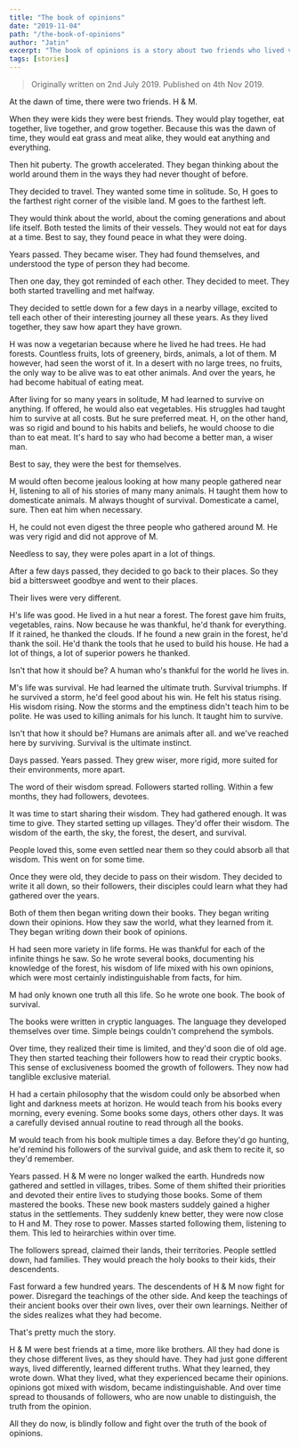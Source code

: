 ```yaml
---
title: "The book of opinions"
date: "2019-11-04"
path: "/the-book-of-opinions"
author: "Jatin"
excerpt: "The book of opinions is a story about two friends who lived very different lives."
tags: [stories]
---
```


> Originally written on 2nd July 2019. Published on 4th Nov 2019.

At the dawn of time, there were two friends. H & M. 

When they were kids they were best friends. They would play together, eat together, live together, and grow together. Because this was the dawn of time, they would eat grass and meat alike, they would eat anything and everything. 

Then hit puberty. The growth accelerated. They began thinking about the world around them in the ways they had never thought of before. 

They decided to travel. They wanted some time in solitude. So, H goes to the farthest right corner of the visible land. M goes to the farthest left.

They would think about the world, about the coming generations and about life itself. Both tested the limits of their vessels. They would not eat for days at a time. Best to say, they found peace in what they were doing.

Years passed. They became wiser.  They had found themselves, and understood the type of person they had become.

Then one day, they got reminded of each other. They decided to meet. They both started travelling and met halfway.

They decided to settle down for a few days in a nearby village, excited to tell each other of their interesting journey all these years. As they lived together, they saw how apart they have grown.
 
H was now a vegetarian because where he lived he had trees. He had forests. Countless fruits, lots of greenery, birds, animals, a lot of them.
M however, had seen the worst of it. In a desert with no large trees, no fruits, the only way to be alive was to eat other animals. And over the years, he had become habitual of eating meat.

After living for so many years in solitude, M had learned to survive on anything. If offered, he would also eat vegetables. His struggles had taught him to survive at all costs. But he sure preferred meat.
H, on the other hand, was so rigid and bound to his habits and beliefs, he would choose to die than to eat meat.
It's hard to say who had become a better man, a wiser man. 

Best to say, they were the best for themselves.

M would often become jealous looking at how many people gathered near H, listening to all of his stories of many many animals. H taught them how to domesticate animals. 
M always thought of survival. Domesticate a camel, sure. Then eat him when necessary. 

H, he could not even digest the three people who gathered around M. He was very rigid and did not approve of M.

Needless to say, they were poles apart in a lot of things.

After a few days passed, they decided to go back to their places. So they bid a bittersweet goodbye and went to their places.

Their lives were very different.

H's life was good. He lived in a hut near a forest. The forest gave him fruits, vegetables, rains. Now because he was thankful, he'd thank for everything. If it rained, he thanked the clouds. If he found a new grain in the forest, he'd thank the soil. He'd thank the tools that he used to build his house. He had a lot of things, a lot of superior powers he thanked.  

Isn't that how it should be? A human who's thankful for the world he lives in.

M's life was survival. He had learned the ultimate truth. Survival triumphs. If he survived a storm, he'd feel good about his win. He felt his status rising. His wisdom rising. Now the storms and the emptiness didn't teach him to be polite. He was used to killing animals for his lunch. It taught him to survive.

Isn't that how it should be? Humans are animals after all. and we've reached here by surviving. Survival is the ultimate instinct.

Days passed. Years passed. They grew wiser, more rigid, more suited for their environments, more apart. 

The word of their wisdom spread. Followers started rolling. Within a few months, they had followers, devotees.

It was time to start sharing their wisdom. They had gathered enough. It was time to give. They started setting up villages. They'd offer their wisdom. The wisdom of the earth, the sky, the forest, the desert, and survival. 

People loved this, some even settled near them so they could absorb all that wisdom. This went on for some time. 

Once they were old, they decide to pass on their wisdom. They decided to write it all down, so their followers, their disciples could learn what they had gathered over the years.

Both of them then began writing down their books. They began writing down their opinions. How they saw the world, what they learned from it. They began writing down their book of opinions.

H had seen more variety in life forms. He was thankful for each of the infinite things he saw. So he wrote several books, documenting his knowledge of the forest, his wisdom of life mixed with his own opinions, which were most certainly indistinguishable from facts, for him. 

M had only known one truth all this life. So he wrote one book. The book of survival. 

The books were written in cryptic languages. The language they developed themselves over time. Simple beings couldn't comprehend the symbols.

Over time, they realized their time is limited, and they'd soon die of old age. They then started teaching their followers how to read their cryptic books. This sense of exclusiveness boomed the growth of followers. They now had tanglible exclusive material.

H had a certain philosophy that the wisdom could only be absorbed when light and darkness meets at horizon. He would teach from his books every morning, every evening. Some books some days, others other days. It was a carefully devised annual routine to read through all the books.

M would teach from his book multiple times a day. Before they'd go hunting, he'd remind his followers of the survival guide, and ask them to recite it, so they'd remember.

Years passed. H & M were no longer walked the earth.
Hundreds now gathered and settled in villages, tribes. Some of them shifted their priorities and devoted their entire lives to studying those books. Some of them mastered the books. 
These new book masters suddely gained a higher status in the settlements. They suddenly knew better, they were now close to H and M. They rose to power. Masses started following them, listening to them. This led to heirarchies within over time.

The followers spread, claimed their lands, their territories. People settled down, had families. They would preach the holy books to their kids, their descendents.

Fast forward a few hundred years. The descendents of H & M now fight for power. Disregard the teachings of the other side. And keep the teachings of their ancient books over their own lives, over their own learnings. Neither of the sides realizes what they had become.

That's pretty much the story.

H & M were best friends at a time, more like brothers. All they had done is they chose different lives, as they should have. They had just gone different ways, lived differently, learned different truths. What they learned, they wrote down. What they lived, what they experienced became their opinions. opinions got mixed with wisdom, became indistinguishable. And over time spread to thousands of followers, who are now unable to distinguish, the truth from the opinion. 

All they do now, is blindly follow and fight over the truth of the book of opinions.
